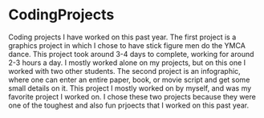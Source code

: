 # CodingProjects
Coding projects I have worked on this past year. The first project is a graphics project in which I chose to have stick figure men do the YMCA dance.
This project took around 3-4 days to complete, working for around 2-3 hours a day. I mostly worked alone on my projects, but on this one I worked with 
two other students. The second project is an infographic, where one can enter an entire paper, book, or movie script and get some small details on it.
This project I mostly worked on by myself, and was my favorite project I worked on. I chose these two projects because they were one of the toughest and 
also fun prjoects that I worked on this past year. 
